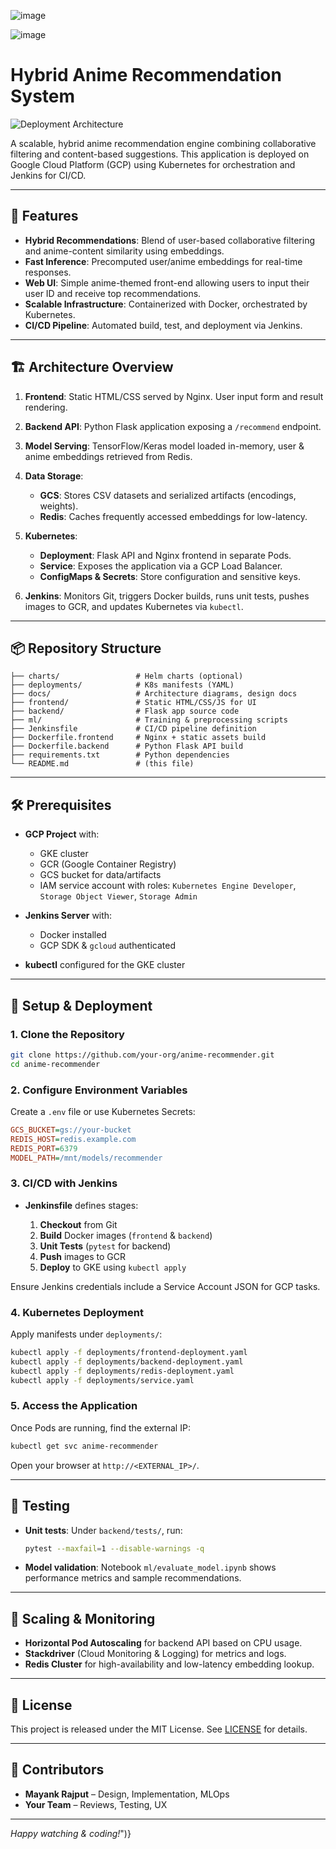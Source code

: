 ![image](https://github.com/user-attachments/assets/3d43773d-4f4b-4abe-b364-dd3537cb708e)

![image](https://github.com/user-attachments/assets/869d70a2-5e0c-4c3a-a5de-a8225476186e)


# Hybrid Anime Recommendation System

![Deployment Architecture](docs/architecture.png)

A scalable, hybrid anime recommendation engine combining collaborative filtering and content-based suggestions. This application is deployed on Google Cloud Platform (GCP) using Kubernetes for orchestration and Jenkins for CI/CD.

---

## 🚀 Features

* **Hybrid Recommendations**: Blend of user-based collaborative filtering and anime-content similarity using embeddings.
* **Fast Inference**: Precomputed user/anime embeddings for real-time responses.
* **Web UI**: Simple anime-themed front-end allowing users to input their user ID and receive top recommendations.
* **Scalable Infrastructure**: Containerized with Docker, orchestrated by Kubernetes.
* **CI/CD Pipeline**: Automated build, test, and deployment via Jenkins.

---

## 🏗️ Architecture Overview

1. **Frontend**: Static HTML/CSS served by Nginx. User input form and result rendering.
2. **Backend API**: Python Flask application exposing a `/recommend` endpoint.
3. **Model Serving**: TensorFlow/Keras model loaded in-memory, user & anime embeddings retrieved from Redis.
4. **Data Storage**:

   * **GCS**: Stores CSV datasets and serialized artifacts (encodings, weights).
   * **Redis**: Caches frequently accessed embeddings for low-latency.
5. **Kubernetes**:

   * **Deployment**: Flask API and Nginx frontend in separate Pods.
   * **Service**: Exposes the application via a GCP Load Balancer.
   * **ConfigMaps & Secrets**: Store configuration and sensitive keys.
6. **Jenkins**: Monitors Git, triggers Docker builds, runs unit tests, pushes images to GCR, and updates Kubernetes via `kubectl`.

---

## 📦 Repository Structure

```
├── charts/                 # Helm charts (optional)
├── deployments/            # K8s manifests (YAML)
├── docs/                   # Architecture diagrams, design docs
├── frontend/               # Static HTML/CSS/JS for UI
├── backend/                # Flask app source code
├── ml/                     # Training & preprocessing scripts
├── Jenkinsfile             # CI/CD pipeline definition
├── Dockerfile.frontend     # Nginx + static assets build
├── Dockerfile.backend      # Python Flask API build
├── requirements.txt        # Python dependencies
└── README.md               # (this file)
```

---

## 🛠️ Prerequisites

* **GCP Project** with:

  * GKE cluster
  * GCR (Google Container Registry)
  * GCS bucket for data/artifacts
  * IAM service account with roles: `Kubernetes Engine Developer`, `Storage Object Viewer`, `Storage Admin`
* **Jenkins Server** with:

  * Docker installed
  * GCP SDK & `gcloud` authenticated
* **kubectl** configured for the GKE cluster

---

## 🔧 Setup & Deployment

### 1. Clone the Repository

```bash
git clone https://github.com/your-org/anime-recommender.git
cd anime-recommender
```

### 2. Configure Environment Variables

Create a `.env` file or use Kubernetes Secrets:

```ini
GCS_BUCKET=gs://your-bucket
REDIS_HOST=redis.example.com
REDIS_PORT=6379
MODEL_PATH=/mnt/models/recommender
```

### 3. CI/CD with Jenkins

* **Jenkinsfile** defines stages:

  1. **Checkout** from Git
  2. **Build** Docker images (`frontend` & `backend`)
  3. **Unit Tests** (`pytest` for backend)
  4. **Push** images to GCR
  5. **Deploy** to GKE using `kubectl apply`

Ensure Jenkins credentials include a Service Account JSON for GCP tasks.

### 4. Kubernetes Deployment

Apply manifests under `deployments/`:

```bash
kubectl apply -f deployments/frontend-deployment.yaml
kubectl apply -f deployments/backend-deployment.yaml
kubectl apply -f deployments/redis-deployment.yaml
kubectl apply -f deployments/service.yaml
```

### 5. Access the Application

Once Pods are running, find the external IP:

```bash
kubectl get svc anime-recommender
```

Open your browser at `http://<EXTERNAL_IP>/`.

---

## 🧪 Testing

* **Unit tests**: Under `backend/tests/`, run:

  ```bash
  pytest --maxfail=1 --disable-warnings -q
  ```

* **Model validation**: Notebook `ml/evaluate_model.ipynb` shows performance metrics and sample recommendations.

---

## 🚀 Scaling & Monitoring

* **Horizontal Pod Autoscaling** for backend API based on CPU usage.
* **Stackdriver** (Cloud Monitoring & Logging) for metrics and logs.
* **Redis Cluster** for high-availability and low-latency embedding lookup.

---

## 📄 License

This project is released under the MIT License. See [LICENSE](LICENSE) for details.

---

## 👥 Contributors

* **Mayank Rajput** – Design, Implementation, MLOps
* **Your Team** – Reviews, Testing, UX

---

*Happy watching & coding!*")}

